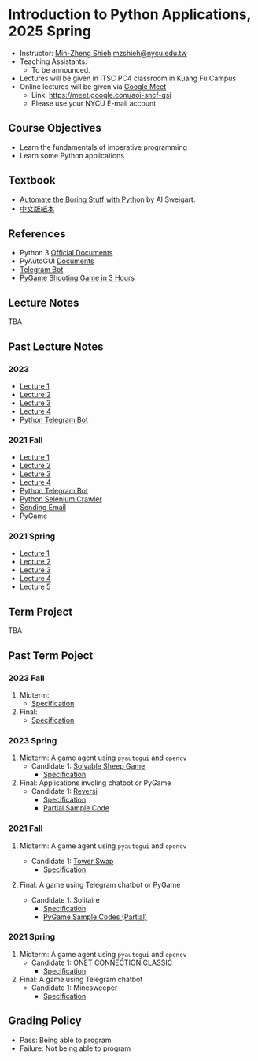 # Introduction to Python Applications, 2025 Spring

+   Instructor: [Min-Zheng Shieh](mailto:mzshieh@nycu.edu.tw) mzshieh@nycu.edu.tw
+   Teaching Assistants: 
    +   To be announced.
+   Lectures will be given in ITSC PC4 classroom in Kuang Fu Campus 
+   Online lectures will be given via [Google Meet](https://meet.google.com/aoi-sncf-qsi)
    +  Link: https://meet.google.com/aoi-sncf-qsi
    +  Please use your NYCU E-mail account

## Course Objectives

+   Learn the fundamentals of imperative programming
+   Learn some Python applications

## Textbook 
+   [Automate the Boring Stuff with Python](https://automatetheboringstuff.com/) by Al Sweigart.
+   [中文版紙本](https://www.tenlong.com.tw/products/9789865025977)

## References
+   Python 3 [Official Documents](https://docs.python.org/3/)
+   PyAutoGUI [Documents](https://pyautogui.readthedocs.io/en/latest/)
+	[Telegram Bot](https://telegram.org/)
+	[PyGame Shooting Game in 3 Hours](https://www.youtube.com/watch?v=61eX0bFAsYs)  

## Lecture Notes

TBA

## Past Lecture Notes

### 2023

+ [Lecture 1](https://hackmd.io/@truckski/B1oHHMipj)
+ [Lecture 2](https://hackmd.io/@truckski/S1I7Tcp0s)
+ [Lecture 3](https://hackmd.io/@truckski/B1642IYg3)
+ [Lecture 4](https://hackmd.io/@truckski/Hk5kyKvQ2)
+ [Python Telegram Bot](https://hackmd.io/@truckski/SJkxm2gV3)

### 2021 Fall
+ [Lecture 1](https://hackmd.io/@truckski/HyEQXm6G_)
+ [Lecture 2](https://hackmd.io/@truckski/BkEgP7IQ_)
+ [Lecture 3](https://hackmd.io/@truckski/HkdMqaGSO)
+ [Lecture 4](https://hackmd.io/@truckski/SkBEZnPPO)
+ [Python Telegram Bot](https://hackmd.io/@yuchingtw/SJ1eDyVw_)
+ [Python Selenium Crawler](https://hackmd.io/@yuchingtw/BkUXN_v_u)
+ [Sending Email](https://hackmd.io/@truckski/SkIz9uDjd)
+ [PyGame](https://github.com/LeeLin2602/PyGame_Tutorial/)

### 2021 Spring
+ [Lecture 1](https://hackmd.io/s/rJ6hmNpUN)
+ [Lecture 2](https://hackmd.io/s/ByMfXEPDN)
+ [Lecture 3](https://hackmd.io/s/HJmvTOrcV)
+ [Lecture 4](https://hackmd.io/s/S17MXDc3N)
+ [Lecture 5](https://hackmd.io/@BpUgvpG2TZy_PvDRF1bwvw/B1SFdDye4?type=view)

## Term Project

TBA

## Past Term Poject

### 2023 Fall

1. Midterm:
    + [Specification](https://hackmd.io/k6XMnrNNTnK4pZnU4RSCpQ)
2. Final: 
    + [Specification](https://hackmd.io/@vincentinttsh/BJg3g4w4p)


### 2023 Spring

1. Midterm: A game agent using `pyautogui` and `opencv`
    + Candidate 1: [Solvable Sheep Game](https://solvable-sheep-game.streakingman.com/)
        - [Specification](https://hackmd.io/@truckski/r181LkDy3)
2. Final: Applications involing chatbot or PyGame
    + Candidate 1: [Reversi](https://en.wikipedia.org/wiki/Reversi)
        - [Specification](https://hackmd.io/@truckski/BJ_l615N2)
        - [Partial Sample Code](final_project_sample_code_1.py)

### 2021 Fall

1. Midterm: A game agent using `pyautogui` and `opencv`
    + Candidate 1: [Tower Swap](https://www.crazygames.com/game/tower-swap)
        - [Specification](https://hackmd.io/@yuchingtw/SyG_dtHIF)

2. Final: A game using Telegram chatbot or PyGame
    + Candidate 1: Solitaire
        - [Specification](https://hackmd.io/@yuchingtw/HJGOSZyqK)
        - [PyGame Sample Codes (Partial)](https://hackmd.io/@truckski/H1Wn325oF)  

### 2021 Spring

1. Midterm: A game agent using `pyautogui` and `opencv`
    + Candidate 1: [ONET CONNECTION CLASSIC](https://html5games.com/Game/Onet-Connect-Classic/d6173a60-1b41-4b34-b4c3-aa4c5fc9ce35)
        - [Specification](https://hackmd.io/xpfE8ikzSES4fBQjM6zeBw)
2. Final: A game using Telegram chatbot
    + Candidate 1: Minesweeper
        - [Specification](https://hackmd.io/MGIfqtWMQ2CM9kNJNY5dmQ)

## Grading Policy

+   Pass: Being able to program
+   Failure: Not being able to program
